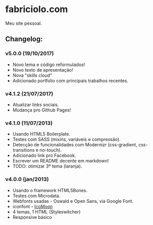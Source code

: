 # fabriciolo.com

Meu site pessoal.

## Changelog:

### v5.0.0 (19/10/2017)

* Novo tema e código reformulados!
* Novo texto de apresentação!
* Nova "skills cloud"
* Adicionado portfolio com principais trabalhos recentes.

### v4.1.2 (21/07/2017)

* Atualizar links sociais.
* Mudança pro Github Pages!

### v4.1.0 (11/07/2013)

* Usando HTML5 Boilerplate.
* Testes com SASS (mixins, variáveis e compressão).
* Detecção de funcionalidades com Modernizr (css-gradient, css-transitions e no-touch).
* Adicionado link pro Facebook.
* Escrever um README decente em markdown!
* TODO: otimizar 3º tema (laranja).

### v4.0.0 (jan/2013)

* Usando o framework HTML5Bones.
* Testes com Microdata.
* Webfonts usadas - Oswald e Open Sans, via Google Font.
* iconfont - [IcoMoon](http://keyamoon.com/icomoon)
* 4 temas, 1 HTML (Styleswitcher)
* Responsive básico
